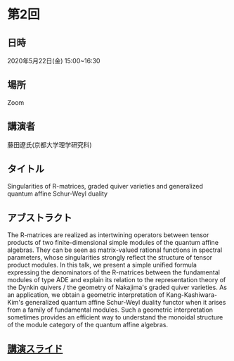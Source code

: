 # 第2回

## 日時
2020年5月22日(金) 15:00~16:30
    
## 場所
Zoom
    
## 講演者
藤田遼氏(京都大学理学研究科)
    
## タイトル
Singularities of R-matrices, graded quiver varieties and generalized quantum affine Schur-Weyl duality
    
## アブストラクト
The R-matrices are realized as intertwining operators between tensor products of two finite-dimensional simple modules of the quantum affine algebras. They can be seen as matrix-valued rational functions in spectral parameters, whose singularities strongly reflect the structure of tensor product modules. In this talk, we present a simple unified formula expressing the denominators of the R-matrices between the fundamental modules of type ADE and explain its relation to the representation theory of the Dynkin quivers / the geometry of Nakajima's graded quiver varieties. As an application, we obtain a geometric interpretation of Kang-Kashiwara-Kim's generalized quantum affine Schur-Weyl duality functor when it arises from a family of fundamental modules. Such a geometric interpretation sometimes provides an efficient way to understand the monoidal structure of the module category of the quantum affine algebras.

## [講演スライド](2022-05-22.pdf)